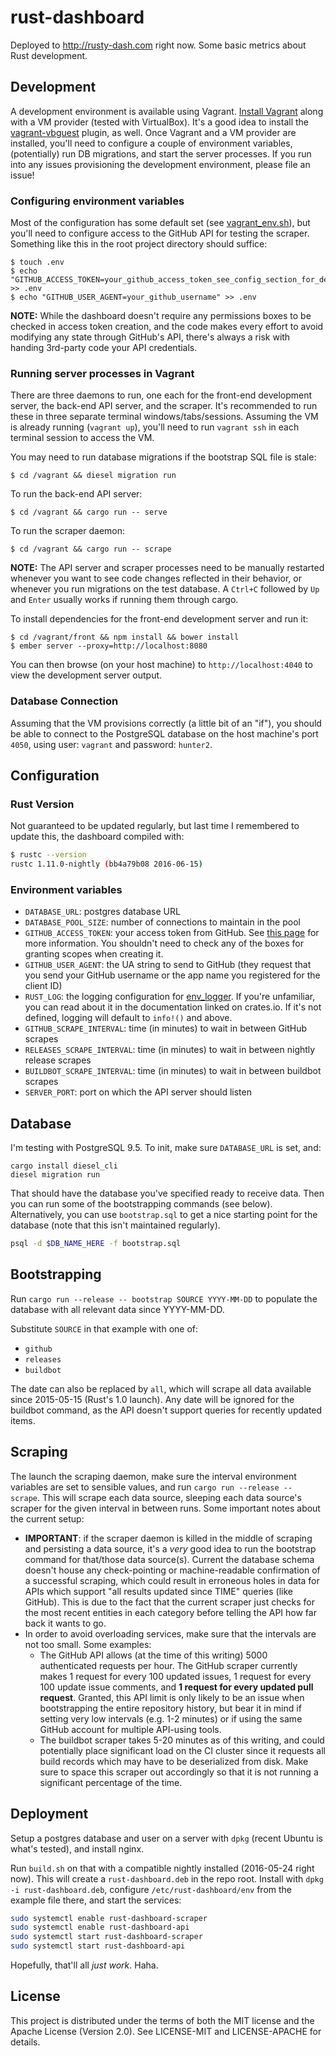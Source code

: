 # rust-dashboard

Deployed to http://rusty-dash.com right now. Some basic metrics about Rust development.

## Development

A development environment is available using Vagrant. [Install Vagrant](https://www.vagrantup.com/docs/installation/) along with a VM provider (tested with VirtualBox). It's a good idea to install the [vagrant-vbguest](https://github.com/dotless-de/vagrant-vbguest) plugin, as well. Once Vagrant and a VM provider are installed, you'll need to configure a couple of environment variables, (potentially) run DB migrations, and start the server processes. If you run into any issues provisioning the development environment, please file an issue!

### Configuring environment variables

Most of the configuration has some default set (see [vagrant_env.sh](https://github.com/dikaiosune/rust-dashboard/blob/master/vagrant_env.sh)), but you'll need to configure access to the GitHub API for testing the scraper. Something like this in the root project directory should suffice:

```
$ touch .env
$ echo "GITHUB_ACCESS_TOKEN=your_github_access_token_see_config_section_for_details" >> .env
$ echo "GITHUB_USER_AGENT=your_github_username" >> .env
```

**NOTE:** While the dashboard doesn't require any permissions boxes to be checked in access token creation, and the code makes every effort to avoid modifying any state through GitHub's API, there's always a risk with handing 3rd-party code your API credentials.

### Running server processes in Vagrant

There are three daemons to run, one each for the front-end development server, the back-end API server, and the scraper. It's recommended to run these in three separate terminal windows/tabs/sessions. Assuming the VM is already running (`vagrant up`), you'll need to run `vagrant ssh` in each terminal session to access the VM.

You may need to run database migrations if the bootstrap SQL file is stale:

```
$ cd /vagrant && diesel migration run
```

To run the back-end API server:

```
$ cd /vagrant && cargo run -- serve
```

To run the scraper daemon:

```
$ cd /vagrant && cargo run -- scrape
```

**NOTE:** The API server and scraper processes need to be manually restarted whenever you want to see code changes reflected in their behavior, or whenever you run migrations on the test database. A `Ctrl+C` followed by `Up` and `Enter` usually works if running them through cargo.

To install dependencies for the front-end development server and run it:

```
$ cd /vagrant/front && npm install && bower install
$ ember server --proxy=http://localhost:8080
```

You can then browse (on your host machine) to `http://localhost:4040` to view the development server output.

### Database Connection

Assuming that the VM provisions correctly (a little bit of an "if"), you should be able to connect to the PostgreSQL database on the host machine's port `4050`, using user: `vagrant` and password: `hunter2`.

## Configuration

### Rust Version

Not guaranteed to be updated regularly, but last time I remembered to update this, the dashboard compiled with:

```bash
$ rustc --version
rustc 1.11.0-nightly (bb4a79b08 2016-06-15)
```

### Environment variables

* `DATABASE_URL`: postgres database URL
* `DATABASE_POOL_SIZE`: number of connections to maintain in the pool
* `GITHUB_ACCESS_TOKEN`: your access token from GitHub. See [this page](https://help.github.com/articles/creating-an-access-token-for-command-line-use/) for more information. You shouldn't need to check any of the boxes for granting scopes when creating it.
* `GITHUB_USER_AGENT`: the UA string to send to GitHub (they request that you send your GitHub username or the app name you registered for the client ID)
* `RUST_LOG`: the logging configuration for [env_logger](https://crates.io/crates/env_logger). If you're unfamiliar, you can read about it in the documentation linked on crates.io. If it's not defined, logging will default to `info!()` and above.
* `GITHUB_SCRAPE_INTERVAL`: time (in minutes) to wait in between GitHub scrapes
* `RELEASES_SCRAPE_INTERVAL`: time (in minutes) to wait in between nightly release scrapes
* `BUILDBOT_SCRAPE_INTERVAL`: time (in minutes) to wait in between buildbot scrapes
* `SERVER_PORT`: port on which the API server should listen

## Database

I'm testing with PostgreSQL 9.5. To init, make sure `DATABASE_URL` is set, and:

```
cargo install diesel_cli
diesel migration run
```

That should have the database you've specified ready to receive data. Then you can run some of the bootstrapping commands (see below). Alternatively, you can use `bootstrap.sql` to get a nice starting point for the database (note that this isn't maintained regularly).

```bash
psql -d $DB_NAME_HERE -f bootstrap.sql
```

## Bootstrapping

Run `cargo run --release -- bootstrap SOURCE YYYY-MM-DD` to populate the database with all relevant data since YYYY-MM-DD.

Substitute `SOURCE` in that example with one of:

* `github`
* `releases`
* `buildbot`

The date can also be replaced by `all`, which will scrape all data available since 2015-05-15 (Rust's 1.0 launch). Any date will be ignored for the buildbot command, as the API doesn't support queries for recently updated items.

## Scraping

The launch the scraping daemon, make sure the interval environment variables are set to sensible values, and run `cargo run --release -- scrape`. This will scrape each data source, sleeping each data source's scraper for the given interval in between runs. Some important notes about the current setup:

* **IMPORTANT**: if the scraper daemon is killed in the middle of scraping and persisting a data source, it's a *very* good idea to run the bootstrap command for that/those data source(s). Current the database schema doesn't house any check-pointing or machine-readable confirmation of a successful scraping, which could result in erroneous holes in data for APIs which support "all results updated since TIME" queries (like GitHub). This is due to the fact that the current scraper just checks for the most recent entities in each category before telling the API how far back it wants to go.
* In order to avoid overloading services, make sure that the intervals are not too small. Some examples:
  * The GitHub API allows (at the time of this writing) 5000 authenticated requests per hour. The GitHub scraper currently makes 1 request for every 100 updated issues, 1 request for every 100 update issue comments, and **1 request for every updated pull request**. Granted, this API limit is only likely to be an issue when bootstrapping the entire repository history, but bear it in mind if setting very low intervals (e.g. 1-2 minutes) or if using the same GitHub account for multiple API-using tools.
  * The buildbot scraper takes 5-20 minutes as of this writing, and could potentially place significant load on the CI cluster since it requests all build records which may have to be deserialized from disk. Make sure to space this scraper out accordingly so that it is not running a significant percentage of the time.

## Deployment

Setup a postgres database and user on a server with `dpkg` (recent Ubuntu is what's tested), and install nginx.

Run `build.sh` on that with a compatible nightly installed (2016-05-24 right now). This will create a `rust-dashboard.deb` in the repo root. Install with `dpkg -i rust-dashboard.deb`, configure `/etc/rust-dashboard/env` from the example file there, and start the services:

```bash
sudo systemctl enable rust-dashboard-scraper
sudo systemctl enable rust-dashboard-api
sudo systemctl start rust-dashboard-scraper
sudo systemctl start rust-dashboard-api
```

Hopefully, that'll all *just work*. Haha.

## License

This project is distributed under the terms of both the MIT license and the Apache License (Version 2.0). See LICENSE-MIT and LICENSE-APACHE for details.
